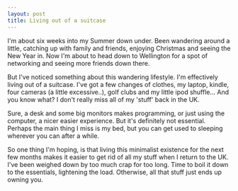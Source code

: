 ```yaml
---
layout: post
title: Living out of a suitcase
---
```

I'm about six weeks into my Summer down under. Been wandering around a little, catching up with family and friends, enjoying Christmas and seeing the New Year in. Now I'm about to head down to Wellington for a spot of networking and seeing more friends down there.

But I've noticed something about this wandering lifestyle. I'm effectively living out of a suitcase. I've got a few changes of clothes, my laptop, kindle, four cameras (a little excessive..), golf clubs and my little ipod shuffle... And you know what? I don't really miss all of my 'stuff' back in the UK.

Sure, a desk and some big monitors makes programming, or just using the computer, a nicer easier experience. But it's definitely not essential. Perhaps the main thing I miss is my bed, but you can get used to sleeping wherever you can after a while.

So one thing I'm hoping, is that living this minimalist existence for the next few months makes it easier to get rid of all my stuff when I return to the UK. I've been weighed down by too much crap for too long. Time to boil it down to the essentials, lightening the load. Otherwise, all that stuff just ends up owning you.